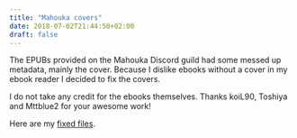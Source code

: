 ```yaml
---
title: "Mahouka covers"
date: 2018-07-02T21:44:50+02:00
draft: false
---
```


The EPUBs provided on the Mahouka Discord guild had some messed up metadata,
mainly the cover. Because I dislike ebooks without a cover in my ebook reader
I decided to fix the covers.

I do not take any credit for the ebooks themselves. Thanks koiL90, Toshiya and
Mttblue2 for your awesome work!

Here are my [fixed files](https://mega.nz/#F!dMJBjaqJ!oQKnl5Nv9VOFLjvSsmH-CQ).
